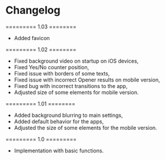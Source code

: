 # Changelog

========= 1.03 ========
- Added favicon

========= 1.02 ========
- Fixed background video on startup on iOS devices,
- Fixed Yes/No counter position,
- Fixed issue with borders of some texts,
- Fixed issue with incorrect Opener results on mobile version,
- Fixed bug with incorrect transitions to the app,
- Adjusted size of some elements for mobile version.

========= 1.01 ========
- Added background blurring to main settings,
- Added default behavior for the apps,
- Adjusted the size of some elements for the mobile version.

========= 1.0 =========
- Implementation with basic functions.
